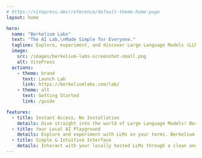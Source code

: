 ```yaml
---
# https://vitepress.dev/reference/default-theme-home-page
layout: home

hero:
  name: "Berkelium Labs"
  text: "The AI Lab,\nMade Simple for Everyone."
  tagline: Explore, experiment, and discover Large Language Models (LLMs) with ease in your web browser.
  image:
    src: /images/berkelium-labs-screenshot-small.png
    alt: VitePress
  actions:
    - theme: brand
      text: Launch Lab
      link: https://berkeliumlabs.com/lab/
    - theme: alt
      text: Getting Started
      link: /guide

features:
  - title: Instant Access, No Installation
    details: Dive straight into the world of Large Language Models! Berkelium Labs is a Progressive Web App (PWA) – access it directly through your browser. No downloads, no installations, just immediate AI exploration at your fingertips.
  - title: Your Local AI Playground
    details: Explore and experiment with LLMs on your terms. Berkelium Labs PWA provides a consistent and intuitive experience. Plus, enjoy the flexibility of working offline with your downloaded models and chats – all stored securely on your device.
  - title: Simple & Intuitive Interface
    details: Interact with your locally hosted LLMs through a clean and user-friendly interface. Start experimenting with text generation, question answering, and more, with an experience designed for both beginners and advanced users.
---
```

